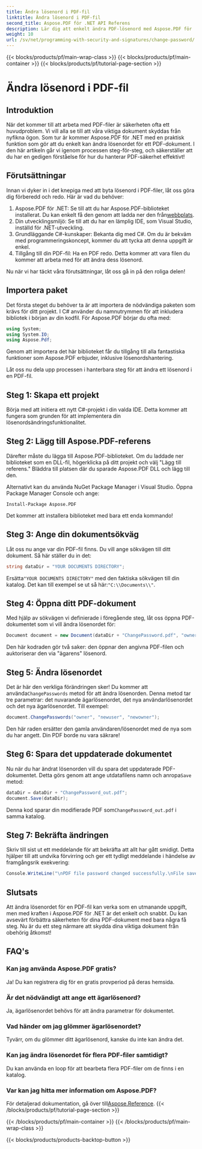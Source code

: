 ```yaml
---
title: Ändra lösenord i PDF-fil
linktitle: Ändra lösenord i PDF-fil
second_title: Aspose.PDF för .NET API Referens
description: Lär dig att enkelt ändra PDF-lösenord med Aspose.PDF för .NET. Vår steg-för-steg guide guidar dig igenom processen på ett säkert sätt.
weight: 10
url: /sv/net/programming-with-security-and-signatures/change-password/
---
```


{{< blocks/products/pf/main-wrap-class >}}
{{< blocks/products/pf/main-container >}}
{{< blocks/products/pf/tutorial-page-section >}}

# Ändra lösenord i PDF-fil

## Introduktion

När det kommer till att arbeta med PDF-filer är säkerheten ofta ett huvudproblem. Vi vill alla se till att våra viktiga dokument skyddas från nyfikna ögon. Som tur är kommer Aspose.PDF för .NET med en praktisk funktion som gör att du enkelt kan ändra lösenordet för ett PDF-dokument. I den här artikeln går vi igenom processen steg-för-steg, och säkerställer att du har en gedigen förståelse för hur du hanterar PDF-säkerhet effektivt!

## Förutsättningar

Innan vi dyker in i det knepiga med att byta lösenord i PDF-filer, låt oss göra dig förberedd och redo. Här är vad du behöver:

1. Aspose.PDF för .NET: Se till att du har Aspose.PDF-biblioteket installerat. Du kan enkelt få den genom att ladda ner den från[webbplats](https://releases.aspose.com/pdf/net/).
2. Din utvecklingsmiljö: Se till att du har en lämplig IDE, som Visual Studio, inställd för .NET-utveckling.
3. Grundläggande C#-kunskaper: Bekanta dig med C#. Om du är bekväm med programmeringskoncept, kommer du att tycka att denna uppgift är enkel.
4. Tillgång till din PDF-fil: Ha en PDF redo. Detta kommer att vara filen du kommer att arbeta med för att ändra dess lösenord.

Nu när vi har täckt våra förutsättningar, låt oss gå in på den roliga delen!

## Importera paket

Det första steget du behöver ta är att importera de nödvändiga paketen som krävs för ditt projekt. I C# använder du namnutrymmen för att inkludera bibliotek i början av din kodfil. För Aspose.PDF börjar du ofta med:

```csharp
using System;
using System.IO;
using Aspose.Pdf;
```

Genom att importera det här biblioteket får du tillgång till alla fantastiska funktioner som Aspose.PDF erbjuder, inklusive lösenordshantering. 

Låt oss nu dela upp processen i hanterbara steg för att ändra ett lösenord i en PDF-fil. 

## Steg 1: Skapa ett projekt

Börja med att initiera ett nytt C#-projekt i din valda IDE. Detta kommer att fungera som grunden för att implementera din lösenordsändringsfunktionalitet.

## Steg 2: Lägg till Aspose.PDF-referens

Därefter måste du lägga till Aspose.PDF-biblioteket. Om du laddade ner biblioteket som en DLL-fil, högerklicka på ditt projekt och välj "Lägg till referens." Bläddra till platsen där du sparade Aspose.PDF DLL och lägg till den.

Alternativt kan du använda NuGet Package Manager i Visual Studio. Öppna Package Manager Console och ange:

```
Install-Package Aspose.PDF
```

Det kommer att installera biblioteket med bara ett enda kommando!

## Steg 3: Ange din dokumentsökväg

Låt oss nu ange var din PDF-fil finns. Du vill ange sökvägen till ditt dokument. Så här ställer du in det:

```csharp
string dataDir = "YOUR DOCUMENTS DIRECTORY";
```

 Ersätta`"YOUR DOCUMENTS DIRECTORY"` med den faktiska sökvägen till din katalog. Det kan till exempel se ut så här:`"C:\\Documents\\"`.

## Steg 4: Öppna ditt PDF-dokument

Med hjälp av sökvägen vi definierade i föregående steg, låt oss öppna PDF-dokumentet som vi vill ändra lösenordet för:

```csharp
Document document = new Document(dataDir + "ChangePassword.pdf", "owner");
```

Den här kodraden gör två saker: den öppnar den angivna PDF-filen och auktoriserar den via "ägarens" lösenord.

## Steg 5: Ändra lösenordet

 Det är här den verkliga förändringen sker! Du kommer att använda`ChangePasswords` metod för att ändra lösenorden. Denna metod tar tre parametrar: det nuvarande ägarlösenordet, det nya användarlösenordet och det nya ägarlösenordet. Till exempel:

```csharp
document.ChangePasswords("owner", "newuser", "newowner");
```

Den här raden ersätter den gamla användaren/lösenordet med de nya som du har angett. Din PDF borde nu vara säkrare!

## Steg 6: Spara det uppdaterade dokumentet

 Nu när du har ändrat lösenorden vill du spara det uppdaterade PDF-dokumentet. Detta görs genom att ange utdatafilens namn och anropa`Save` metod:

```csharp
dataDir = dataDir + "ChangePassword_out.pdf";
document.Save(dataDir);
```

 Denna kod sparar din modifierade PDF som`ChangePassword_out.pdf` i samma katalog.

## Steg 7: Bekräfta ändringen

Skriv till sist ut ett meddelande för att bekräfta att allt har gått smidigt. Detta hjälper till att undvika förvirring och ger ett tydligt meddelande i händelse av framgångsrik exekvering:

```csharp
Console.WriteLine("\nPDF file password changed successfully.\nFile saved at " + dataDir);
```

## Slutsats

Att ändra lösenordet för en PDF-fil kan verka som en utmanande uppgift, men med kraften i Aspose.PDF för .NET är det enkelt och snabbt. Du kan avsevärt förbättra säkerheten för dina PDF-dokument med bara några få steg. Nu är du ett steg närmare att skydda dina viktiga dokument från obehörig åtkomst!

## FAQ's

### Kan jag använda Aspose.PDF gratis?
Ja! Du kan registrera dig för en gratis provperiod på deras hemsida.

### Är det nödvändigt att ange ett ägarlösenord?
Ja, ägarlösenordet behövs för att ändra parametrar för dokumentet.

### Vad händer om jag glömmer ägarlösenordet?
Tyvärr, om du glömmer ditt ägarlösenord, kanske du inte kan ändra det.

### Kan jag ändra lösenordet för flera PDF-filer samtidigt?
Du kan använda en loop för att bearbeta flera PDF-filer om de finns i en katalog.

### Var kan jag hitta mer information om Aspose.PDF?
 För detaljerad dokumentation, gå över till[Aspose.Reference](https://reference.aspose.com/pdf/net/).
{{< /blocks/products/pf/tutorial-page-section >}}

{{< /blocks/products/pf/main-container >}}
{{< /blocks/products/pf/main-wrap-class >}}

{{< blocks/products/products-backtop-button >}}
